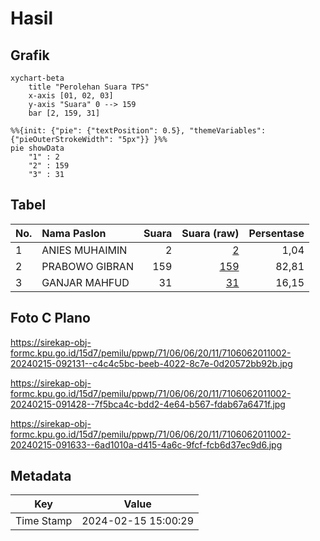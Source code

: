 # Hasil

## Grafik

```mermaid
xychart-beta
    title "Perolehan Suara TPS"
    x-axis [01, 02, 03]
    y-axis "Suara" 0 --> 159
    bar [2, 159, 31]
```

```mermaid
%%{init: {"pie": {"textPosition": 0.5}, "themeVariables": {"pieOuterStrokeWidth": "5px"}} }%%
pie showData
    "1" : 2
    "2" : 159
    "3" : 31
```

## Tabel

| No. | Nama Paslon    | Suara | Suara (raw) | Persentase |
|:--- |:-------------- | -----:| -----------:| ----------:|
| 1   | ANIES MUHAIMIN | 2     | [2][p-1]    | 1,04       |
| 2   | PRABOWO GIBRAN | 159   | [159][p-2]  | 82,81      |
| 3   | GANJAR MAHFUD  | 31    | [31][p-3]   | 16,15      |


[p-1]: https://github.com/gigit-pemilu/pemilu-2024-71-sulawesi-utara/blob/main/pilpres/hitung-suara/sub/71-sulawesi-utara/sub/06-minahasa-utara/sub/06-likupang-barat/sub/2011-bahoi/sub/002-tps/sub/paslon-1.txt
[p-2]: https://github.com/gigit-pemilu/pemilu-2024-71-sulawesi-utara/blob/main/pilpres/hitung-suara/sub/71-sulawesi-utara/sub/06-minahasa-utara/sub/06-likupang-barat/sub/2011-bahoi/sub/002-tps/sub/paslon-2.txt
[p-3]: https://github.com/gigit-pemilu/pemilu-2024-71-sulawesi-utara/blob/main/pilpres/hitung-suara/sub/71-sulawesi-utara/sub/06-minahasa-utara/sub/06-likupang-barat/sub/2011-bahoi/sub/002-tps/sub/paslon-3.txt

## Foto C Plano

https://sirekap-obj-formc.kpu.go.id/15d7/pemilu/ppwp/71/06/06/20/11/7106062011002-20240215-092131--c4c4c5bc-beeb-4022-8c7e-0d20572bb92b.jpg

https://sirekap-obj-formc.kpu.go.id/15d7/pemilu/ppwp/71/06/06/20/11/7106062011002-20240215-091428--7f5bca4c-bdd2-4e64-b567-fdab67a6471f.jpg

https://sirekap-obj-formc.kpu.go.id/15d7/pemilu/ppwp/71/06/06/20/11/7106062011002-20240215-091633--6ad1010a-d415-4a6c-9fcf-fcb6d37ec9d6.jpg


## Metadata

| Key        | Value               |
| ---------- | ------------------- |
| Time Stamp | 2024-02-15 15:00:29 |



